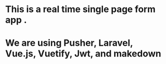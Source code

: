 # This is a real time single page form app .
# We are using Pusher, Laravel, Vue.js, Vuetify, Jwt, and makedown 
